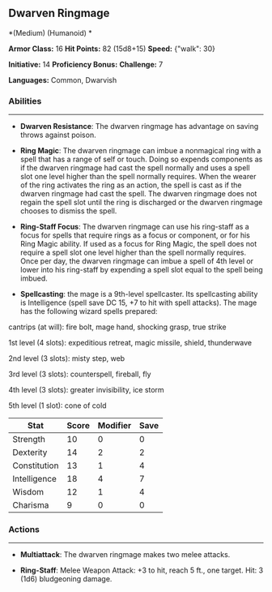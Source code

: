 ## Dwarven Ringmage
*(Medium) (Humanoid) *

**Armor Class:** 16
**Hit Points:** 82 (15d8+15)
**Speed:** {"walk": 30}

**Initiative:** 14
**Proficiency Bonus:**
**Challenge:** 7

**Languages:** Common, Dwarvish

### Abilities
 --- 
- **Dwarven Resistance**: The dwarven ringmage has advantage on saving throws against poison.

- **Ring Magic**: The dwarven ringmage can imbue a nonmagical ring with a spell that has a range of self or touch. Doing so expends components as if the dwarven ringmage had cast the spell normally and uses a spell slot one level higher than the spell normally requires. When the wearer of the ring activates the ring as an action, the spell is cast as if the dwarven ringmage had cast the spell. The dwarven ringmage does not regain the spell slot until the ring is discharged or the dwarven ringmage chooses to dismiss the spell.

- **Ring-Staff Focus**: The dwarven ringmage can use his ring-staff as a focus for spells that require rings as a focus or component, or for his Ring Magic ability. If used as a focus for Ring Magic, the spell does not require a spell slot one level higher than the spell normally requires. Once per day, the dwarven ringmage can imbue a spell of 4th level or lower into his ring-staff by expending a spell slot equal to the spell being imbued.

- **Spellcasting**: the mage is a 9th-level spellcaster. Its spellcasting ability is Intelligence (spell save DC 15, +7 to hit with spell attacks). The mage has the following wizard spells prepared:

cantrips (at will): fire bolt, mage hand, shocking grasp, true strike

1st level (4 slots): expeditious retreat, magic missile, shield, thunderwave

2nd level (3 slots): misty step, web

3rd level (3 slots): counterspell, fireball, fly

4th level (3 slots): greater invisibility, ice storm

5th level (1 slot): cone of cold



| Stat | Score | Modifier | Save |
| ---- | ---- | ---- | ---- |
| Strength | 10 | 0 | 0 |
| Dexterity | 14 | 2 | 2 |
| Constitution | 13 | 1 | 4 |
| Intelligence | 18 | 4 | 7 |
| Wisdom | 12 | 1 | 4 |
| Charisma | 9 | 0 | 0 |

### Actions
 --- 
- **Multiattack**: The dwarven ringmage makes two melee attacks.

- **Ring-Staff**: Melee Weapon Attack: +3 to hit, reach 5 ft., one target. Hit: 3 (1d6) bludgeoning damage.

